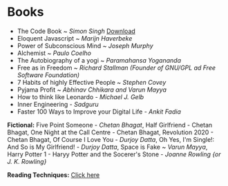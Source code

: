 # Books 

- The Code Book ~ *Simon Singh* [Download](the-code-book.md)
- Eloquent Javascript ~ *Marijn Haverbeke*
- Power of Subconscious Mind ~ *Joseph Murphy*
- Alchemist ~ *Paulo Coelho*
- The Autobiography of a yogi ~ *Paramahansa Yogananda*
- Free as in Freedom ~ *Richard Stallman (Founder of GNU/GPL ad Free Software Foundation)*
- 7 Habits of highly Effective People ~ *Stephen Covey*
- Pyjama Profit ~ *Abhinav Chhikara and Varun Mayya*
- How to think like Leonardo - *Michael J. Gelb*
- Inner Engineering - *Sadguru*
- Faster 100 Ways to Improve your Digital Life - *Ankit Fadia*

**Fictional:** Five Point Someone - *Chetan Bhagat*, Half Girlfriend - Chetan Bhagat, One Night at the Call Centre - Chetan Bhagat, Revolution 2020 - Chetan Bhagat, Of Course I Love You - *Durjoy Datta*, Oh Yes, I'm Single!: And So is My Girlfriend! - *Durjoy Datta*, Space is Fake ~ *Varun Mayya*, Harry Potter 1 - Haryy Potter and the Socerer's Stone - *Joanne Rowling {or J. K. Rowling}*

**Reading Techniques:** [Click here](reading-techniques.md)
